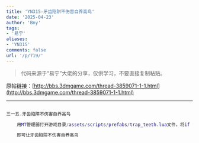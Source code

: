 ```yaml
---
title: 'YN315-牙齿陷阱不伤害自养高鸟'
date: '2025-04-23'
author: 'Bny'
tags:
- '易宁'
aliases:
- 'YN315'
comments: false
url: '/p/719/'
---
```


> 代码来源于“易宁”大佬的分享，仅供学习，不要直接复制粘贴。

原帖链接：[http://bbs.3dmgame.com/thread-3859071-1-1.html](http://bbs.3dmgame.com/thread-3859071-1-1.html)

---

```lua  

三一五.牙齿陷阱不伤害自养高鸟

	用MT管理器打开游戏目录/assets/scripts/prefabs/trap_teeth.lua文件，将if target then替换为if target and not target:HasTag("smallbird") then

	即可让牙齿陷阱不伤害自养高鸟

```  

